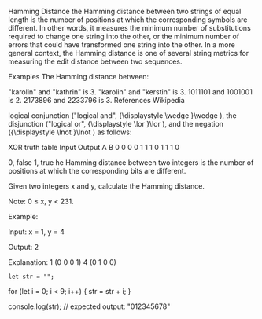Hamming Distance
the Hamming distance between two strings of equal length is the number of positions at which the corresponding symbols are different. In other words, it measures the minimum number of substitutions required to change one string into the other, or the minimum number of errors that could have transformed one string into the other. In a more general context, the Hamming distance is one of several string metrics for measuring the edit distance between two sequences.

Examples
The Hamming distance between:

"karolin" and "kathrin" is 3.
"karolin" and "kerstin" is 3.
1011101 and 1001001 is 2.
2173896 and 2233796 is 3.
References
Wikipedia


logical conjunction ("logical and", {\displaystyle \wedge }\wedge ), the disjunction ("logical or", {\displaystyle \lor }\lor ), and the negation ({\displaystyle \lnot }\lnot ) as follows:



XOR truth table
Input	Output
A	B
0	0	0
0	1	1
1	0	1
1	1	0

0, false
1, true
he Hamming distance between two integers is the number of positions at which the corresponding bits are different.

Given two integers x and y, calculate the Hamming distance.

Note:
0 ≤ x, y < 231.

Example:

Input: x = 1, y = 4

Output: 2

Explanation:
1   (0 0 0 1)
4   (0 1 0 0)
    

    let str = "";

for (let i = 0; i < 9; i++) {
  str = str + i;
}

console.log(str);
// expected output: "012345678"

